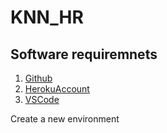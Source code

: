 # KNN_HR

## Software requiremnets
1. [Github](https://github.com/ranjeetkulkarni)
2. [HerokuAccount](https://dashboard.heroku.com/apps)
3. [VSCode](https://code.visualstudio.com/)

Create a new environment 